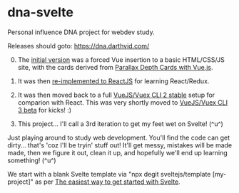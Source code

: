 # dna-svelte

Personal influence DNA project for webdev study.

Releases should goto: https://dna.darthvid.com/

0. The [initial version](https://github.com/tehdarthvid/old-dna) was a forced Vue insertion to a basic HTML/CSS/JS site, with the cards derived from [Parallax Depth Cards with Vue.js](https://vuejsexamples.com/parallax-depth-cards-with-vue-js/).
1. It was then [re-implemented to ReactJS](https://github.com/tehdarthvid/dna-react) for learning React/Redux.
1. It was then moved back to a full [VueJS/Vuex CLI 2 stable](https://github.com/tehdarthvid/dna-vue-cli-2) setup for comparion with React. This was very shortly moved to [VueJS/Vuex CLI 3 beta](https://github.com/tehdarthvid/dna-vue) for kicks! :)

1. This project... I'll call a 3rd iteration to get my feet wet on Svelte! (^u^)

Just playing around to study web development. You'll find the code can get dirty... that's 'coz I'll be tryin' stuff out! It'll get messy, mistakes will be made made, then we figure it out, clean it up, and hopefully we'll end up learning something! (^u^)

We start with a blank Svelte template via "npx degit sveltejs/template [my-project]" as per [The easiest way to get started with Svelte](https://svelte.dev/blog/the-easiest-way-to-get-started).
